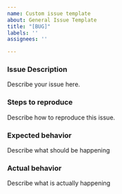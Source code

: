 ```yaml
---
name: Custom issue template
about: General Issue Template
title: "[BUG]"
labels: ''
assignees: ''

---
```


### Issue Description
Describe your issue here.

### Steps to reproduce
Describe how to reproduce this issue.

### Expected behavior
Describe what should be happening

### Actual behavior
Describe what is actually happening
